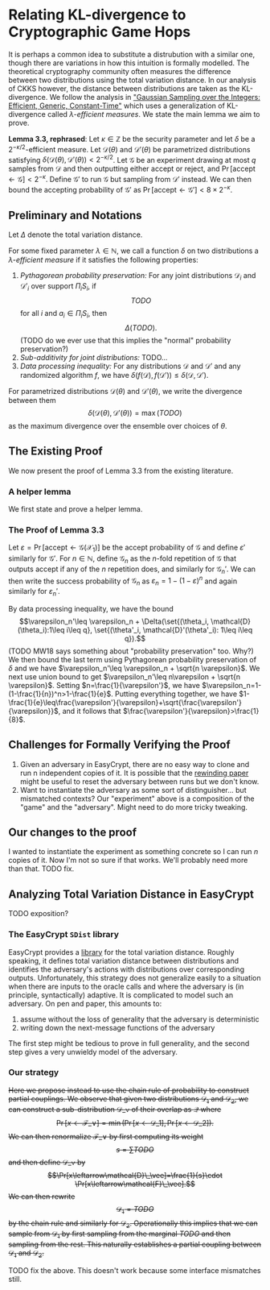 # Relating KL-divergence to Cryptographic Game Hops

It is perhaps a common idea to substitute a distrubution with a similar one,
though there are variations in how this intuition is formally modelled.
The theoretical cryptography community often measures the difference between two distributions using the total variation distance.
In our analysis of CKKS however, the distance between distributions are taken as the KL-divergence.
We follow the analysis in ["Gaussian Sampling over the Integers: Efficient, Generic, Constant-Time"](ia.cr/2017/259) which uses a generalization of KL-divergence called $\lambda$*-efficient measures*.
We state the main lemma we aim to prove.

**Lemma 3.3, rephrased**:
Let $\kappa\in\mathbb{Z}$ be the security parameter and let $\delta$ be a $2^{-\kappa/2}$-efficient measure.
Let $\mathcal{D}(\theta)$ and $\mathcal{D}'(\theta)$ be parametrized distributions satisfying $\delta(\mathcal{D}(\theta), \mathcal{D}'(\theta))<2^{-\kappa/2}$.
Let $\mathscr{G}$ be an experiment drawing at most $q$ samples from $\mathcal{D}$ and then outputting either $\mathsf{accept}$ or $\mathsf{reject}$, and $\Pr[\mathsf{accept}\leftarrow\mathscr{G}]<2^{-\kappa}$.
Define $\mathscr{G}'$ to run $\mathscr{G}$ but sampling from $\mathcal{D}'$ instead.
We can then bound the accepting probability of $\mathscr{G}'$ as $\Pr[\mathsf{accept}\leftarrow\mathscr{G}']<8\times 2^{-\kappa}$.

## Preliminary and Notations

Let $\Delta$ denote the total variation distance.

For some fixed parameter $\lambda\in\mathbb{N}$, we call a function $\delta$ on two distributions a $\lambda$*-efficient measure* if it satisfies the following properties:
1. *Pythagorean probability preservation:*
   For any joint distributions $\mathcal{D}_i$ and $\mathcal{D}'_i$ over support $\Pi_i S_i$,
   if
   $$TODO$$
   for all $i$ and $a_i\in \Pi_i S_i$, then
   $$\Delta(TODO).$$
   (TODO do we ever use that this implies the "normal" probability preservation?)
1. *Sub-additivity for joint distributions:*
   TODO...
1. *Data processing inequality:*
   For any distributions $\mathcal{D}$ and $\mathcal{D}'$ and any randomized algorithm $f$,
   we have $\delta(f(\mathcal{D}), f(\mathcal{D}'))\leq \delta(\mathcal{D}, \mathcal{D}')$.

For parametrized distributions $\mathcal{D}(\theta)$ and $\mathcal{D}'(\theta)$,
we write the divergence between them
$$\delta(\mathcal{D}(\theta), \mathcal{D}'(\theta))=\max(TODO)$$
as the maximum divergence over the ensemble over choices of $\theta$.

## The Existing Proof

We now present the proof of Lemma 3.3 from the existing literature.

### A helper lemma

We first state and prove a helper lemma.

### The Proof of Lemma 3.3

Let
$\varepsilon=\Pr[\mathsf{accept}\leftarrow\mathscr{G}(\mathcal{X}_1)]$
be the accept probability of $\mathscr{G}$ and define $\varepsilon'$ similarly for $\mathscr{G}'$.
For $n\in\mathbb{N}$, define $\mathscr{G}_n$ as the $n$-fold repetition of $\mathscr{G}$ that outputs $\mathsf{accept}$ if any of the $n$ repetition does, and similarly for $\mathscr{G}_n'$.
We can then write the success probability of $\mathscr{G}_n$ as
$\varepsilon_n=1-(1-\varepsilon)^n$
and again similarly for $\varepsilon_n'$.

By data processing inequality, we have the bound
$$\varepsilon_n'\leq \varepsilon_n + \Delta(\set{(\theta_i, \mathcal{D}(\theta_i):1\leq i\leq q},
\set{(\theta'_i, \mathcal{D}'(\theta'_i): 1\leq i\leq q}).$$
(TODO MW18 says something about "probability preservation" too. Why?)
We then bound the last term using Pythagorean probability preservation of $\delta$ and we have
$\varepsilon_n'\leq \varepsilon_n + \sqrt{n \varepsilon}$.
We next use union bound to get
$\varepsilon_n'\leq n\varepsilon + \sqrt{n \varepsilon}$.
Setting $n=\frac{1}{\varepsilon'}$, we have
$\varepsilon_n=1-(1-\frac{1}{n})^n>1-\frac{1}{e}$.
Putting everything together, we have
$1-\frac{1}{e}\leq\frac{\varepsilon'}{\varepsilon}+\sqrt{\frac{\varepsilon'}{\varepsilon}}$,
and it follows that $\frac{\varepsilon'}{\varepsilon}>\frac{1}{8}$.

## Challenges for Formally Verifying the Proof

1. Given an adversary in EasyCrypt, there are no easy way to clone and run n independent copies of it.
It is possible that the [rewinding paper](ia.cr/2021/1078) might be useful to reset the adversary between runs but we don't know.
1. Want to instantiate the adversary as some sort of distinguisher... but mismatched contexts? Our "experiment" above is a composition of the "game" and the "adversary". Might need to do more tricky tweaking.

## Our changes to the proof

I wanted to instantiate the experiment as something concrete so I can run $n$ copies of it.
Now I'm not so sure if that works.
We'll probably need more than that.
TODO fix.

## Analyzing Total Variation Distance in EasyCrypt

TODO exposition?

### The EasyCrypt `SDist` library

EasyCrypt provides a [library](https://github.com/EasyCrypt/easycrypt/blob/main/theories/distributions/SDist.ec) for the total variation distance.
Roughly speaking, it defines total variation distance between distributions and identifies the adversary's actions with distributions over corresponding outputs.
Unfortunately, this strategy does not generalize easily to a situation when there are inputs to the oracle calls and where the adversary is (in principle, syntactically) adaptive.
It is complicated to model such an adversary. On pen and paper, this amounts to:
1. assume without the loss of generality that the adversary is deterministic
2. writing down the next-message functions of the adversary

The first step might be tedious to prove in full generality, and the second step gives a very unwieldy model of the adversary.

### Our strategy

~~Here we propose instead to use the chain rule of probability to construct partial couplings.
We observe that given two distributions $\mathcal{D}_1$ and $\mathcal{D}_2$, we can construct a sub-distribution $\mathcal{D}\_{\vee}$ of their overlap as $\mathcal{Q}$ where
$$\Pr[x\leftarrow\mathcal{F}\_\vee]=\min(\Pr[x\leftarrow\mathcal{D}\_1], \Pr[x\leftarrow\mathcal{D}\_2]).$$
We can then renormalize $\mathcal{F}\_\vee$ by first computing its weight
$$s=\sum TODO$$
and then define $\mathcal{D}\_{\vee}$ by
$$\Pr[x\leftarrow\mathcal{D}\_\vee]=\frac{1}{s}\cdot \Pr[x\leftarrow\mathcal{F}\_\vee].$$
We can then rewrite
$$\mathcal{D}_1=TODO$$
by the chain rule and similarly for $\mathcal{D}_2$.
Operationally this implies that we can sample from $\mathcal{D}_1$ by first sampling from the marginal $TODO$ and then sampling from the rest.
This naturally establishes a partial coupling between $\mathcal{D}_1$ and $\mathcal{D}_2$.~~

TODO fix the above. This doesn't work because some interface mismatches still.
